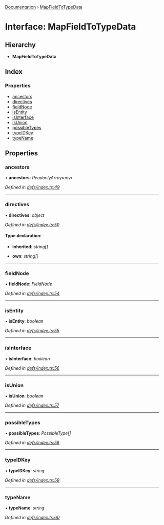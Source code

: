 [Documentation](../README.md) › [MapFieldToTypeData](mapfieldtotypedata.md)

# Interface: MapFieldToTypeData

## Hierarchy

* **MapFieldToTypeData**

## Index

### Properties

* [ancestors](mapfieldtotypedata.md#ancestors)
* [directives](mapfieldtotypedata.md#directives)
* [fieldNode](mapfieldtotypedata.md#fieldnode)
* [isEntity](mapfieldtotypedata.md#isentity)
* [isInterface](mapfieldtotypedata.md#isinterface)
* [isUnion](mapfieldtotypedata.md#isunion)
* [possibleTypes](mapfieldtotypedata.md#possibletypes)
* [typeIDKey](mapfieldtotypedata.md#typeidkey)
* [typeName](mapfieldtotypedata.md#typename)

## Properties

###  ancestors

• **ancestors**: *ReadonlyArray‹any›*

*Defined in [defs/index.ts:49](https://github.com/badbatch/graphql-box/blob/bf369f2/packages/request-parser/src/defs/index.ts#L49)*

___

###  directives

• **directives**: *object*

*Defined in [defs/index.ts:50](https://github.com/badbatch/graphql-box/blob/bf369f2/packages/request-parser/src/defs/index.ts#L50)*

#### Type declaration:

* **inherited**: *string[]*

* **own**: *string[]*

___

###  fieldNode

• **fieldNode**: *FieldNode*

*Defined in [defs/index.ts:54](https://github.com/badbatch/graphql-box/blob/bf369f2/packages/request-parser/src/defs/index.ts#L54)*

___

###  isEntity

• **isEntity**: *boolean*

*Defined in [defs/index.ts:55](https://github.com/badbatch/graphql-box/blob/bf369f2/packages/request-parser/src/defs/index.ts#L55)*

___

###  isInterface

• **isInterface**: *boolean*

*Defined in [defs/index.ts:56](https://github.com/badbatch/graphql-box/blob/bf369f2/packages/request-parser/src/defs/index.ts#L56)*

___

###  isUnion

• **isUnion**: *boolean*

*Defined in [defs/index.ts:57](https://github.com/badbatch/graphql-box/blob/bf369f2/packages/request-parser/src/defs/index.ts#L57)*

___

###  possibleTypes

• **possibleTypes**: *PossibleType[]*

*Defined in [defs/index.ts:58](https://github.com/badbatch/graphql-box/blob/bf369f2/packages/request-parser/src/defs/index.ts#L58)*

___

###  typeIDKey

• **typeIDKey**: *string*

*Defined in [defs/index.ts:59](https://github.com/badbatch/graphql-box/blob/bf369f2/packages/request-parser/src/defs/index.ts#L59)*

___

###  typeName

• **typeName**: *string*

*Defined in [defs/index.ts:60](https://github.com/badbatch/graphql-box/blob/bf369f2/packages/request-parser/src/defs/index.ts#L60)*
